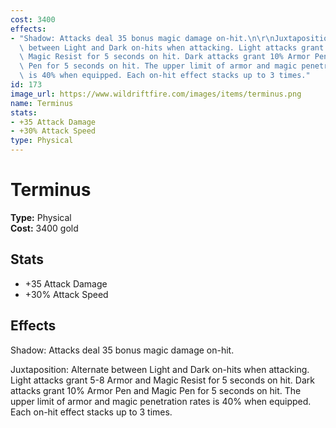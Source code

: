 ```yaml
---
cost: 3400
effects:
- "Shadow: Attacks deal 35 bonus magic damage on-hit.\n\r\nJuxtaposition: Alternate\
  \ between Light and Dark on-hits when attacking. Light attacks grant 5-8 Armor and\
  \ Magic Resist for 5 seconds on hit. Dark attacks grant 10% Armor Pen and Magic\
  \ Pen for 5 seconds on hit. The upper limit of armor and magic penetration rates\
  \ is 40% when equipped. Each on-hit effect stacks up to 3 times."
id: 173
image_url: https://www.wildriftfire.com/images/items/terminus.png
name: Terminus
stats:
- +35 Attack Damage
- +30% Attack Speed
type: Physical
---
```


# Terminus

**Type:** Physical  
**Cost:** 3400 gold

## Stats

- +35 Attack Damage
- +30% Attack Speed

## Effects

Shadow: Attacks deal 35 bonus magic damage on-hit.

Juxtaposition: Alternate between Light and Dark on-hits when attacking. Light attacks grant 5-8 Armor and Magic Resist for 5 seconds on hit. Dark attacks grant 10% Armor Pen and Magic Pen for 5 seconds on hit. The upper limit of armor and magic penetration rates is 40% when equipped. Each on-hit effect stacks up to 3 times.

